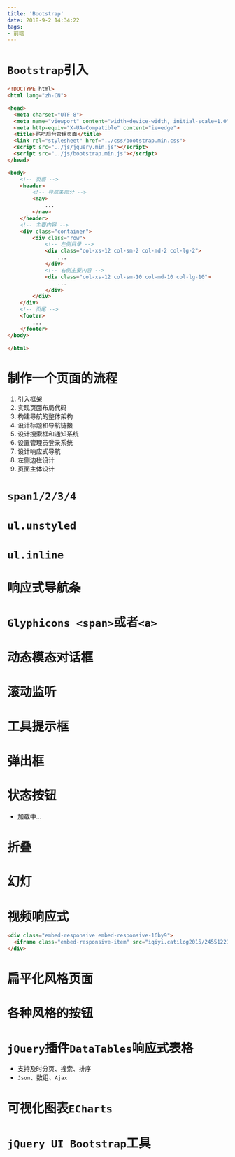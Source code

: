```yaml
---
title: 'Bootstrap'
date: 2018-9-2 14:34:22
tags:
- 前端
---
```


# `Bootstrap`引入
```html
<!DOCTYPE html>
<html lang="zh-CN">

<head>
  <meta charset="UTF-8">
  <meta name="viewport" content="width=device-width, initial-scale=1.0">
  <meta http-equiv="X-UA-Compatible" content="ie=edge">
  <title>贴吧后台管理页面</title>
  <link rel="stylesheet" href="../css/bootstrap.min.css">
  <script src="../js/jquery.min.js"></script>
  <script src="../js/bootstrap.min.js"></script>
</head>

<body>
    <!-- 页眉 -->
    <header>
        <!-- 导航条部分 -->
        <nav>
            ...
        </nav>
    </header>
    <!-- 主要内容 -->
    <div class="container">
        <div class="row">
            <!-- 左侧目录 -->
            <div class="col-xs-12 col-sm-2 col-md-2 col-lg-2">
                ...
            </div>
            <!-- 右侧主要内容 -->
            <div class="col-xs-12 col-sm-10 col-md-10 col-lg-10">
                ...
            </div>
        </div>
    </div>
    <!-- 页尾 -->
    <footer>
        ...
    </footer>
</body>

</html>
```

# 制作一个页面的流程
1. 引入框架
1. 实现页面布局代码
1. 构建导航的整体架构
1. 设计标题和导航链接
1. 设计搜索框和通知系统
1. 设置管理员登录系统
1. 设计响应式导航
1. 左侧边栏设计
1. 页面主体设计

# `span1/2/3/4`

# `ul.unstyled`

# `ul.inline`

# 响应式导航条

# `Glyphicons <span>`或者`<a>`

# 动态模态对话框

# 滚动监听

# 工具提示框

# 弹出框

# 状态按钮
- 加载中...

# 折叠

# 幻灯

# 视频响应式
```html
<div class="embed-responsive embed-responsive-16by9">
  <iframe class="embed-responsive-item" src="iqiyi.catilog2015/24551221.swf"></iframe>
</div>
```

# 扁平化风格页面

# 各种风格的按钮

# `jQuery`插件`DataTables`响应式表格
- 支持及时分页、搜索、排序
- `Json`、数组、`Ajax`

# 可视化图表`ECharts`

# `jQuery UI Bootstrap`工具